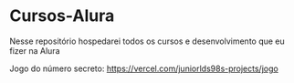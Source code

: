 # Cursos-Alura
Nesse repositório hospedarei todos os cursos e desenvolvimento que eu fizer na Alura

Jogo do número secreto: https://vercel.com/juniorlds98s-projects/jogo

